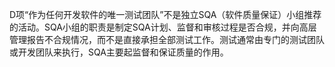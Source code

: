 D项“作为任何开发软件的唯一测试团队”不是独立SQA（软件质量保证）小组推荐的活动。SQA小组的职责是制定SQA计划、监督和审核过程是否合规，并向高层管理报告不合规情况，而不是直接承担全部测试工作。测试通常由专门的测试团队或开发团队来执行，SQA主要起监督和保证质量的作用。